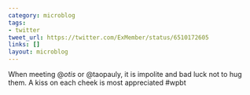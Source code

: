 ```yaml
---
category: microblog
tags:
- twitter
tweet_url: https://twitter.com/ExMember/status/6510172605
links: []
layout: microblog
---
```

When meeting @_otis_ or @taopauly, it is impolite and bad luck not to hug them. A kiss on each cheek is most appreciated #wpbt
